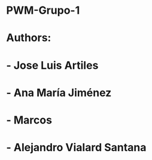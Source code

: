 # PWM-Grupo-1

# Authors:

# - Jose Luis Artiles
# - Ana María Jiménez
# - Marcos
# - Alejandro Vialard Santana